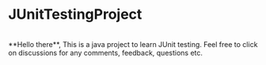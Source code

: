 # JUnitTestingProject

<br>
**Hello there**, This is a java project to learn JUnit testing. Feel free to click on discussions for any comments, feedback, questions etc.
